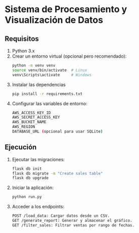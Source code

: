 # Sistema de Procesamiento y Visualización de Datos

## Requisitos

1. Python 3.x
2. Crear un entorno virtual (opcional pero recomendado):
   ```bash
   python -m venv venv
   source venv/bin/activate  # Linux
   venv\Scripts\activate     # Windows
3. Instalar las dependencias
   ```bash
   pip install -r requirements.txt
4. Configurar las variables de entorno:
   ```bash
   AWS_ACCESS_KEY_ID
   AWS_SECRET_ACCESS_KEY
   AWS_BUCKET_NAME
   AWS_REGION
   DATABASE_URL (opcional para usar SQLite)

## Ejecución

1. Ejecutar las migraciones:
   ```bash
   flask db init
   flask db migrate -m "Create sales table"
   flask db upgrade
2. Iniciar la aplicación:
   ```bash
   python run.py
3. Acceder a los endpoints:
   ```bash
   POST /load_data: Cargar datos desde un CSV.
   GET /generate_report: Generar y almacenar el gráfico.
   GET /filter_sales: Filtrar ventas por rango de fechas.